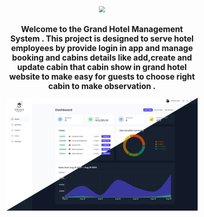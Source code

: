 <center><img src="/public/img/logo-dark.png" width="100"/></center>
<h2 style="text-align:center">Welcome to the Grand Hotel Management System . This project is designed to serve hotel employees by provide login in app and manage booking and cabins details like add,create and update cabin that cabin show in grand hotel website to make easy for guests to choose right cabin to make observation .
</h2>
<center><a href="https://grand-hotel-xi.vercel.app/"><img src="/public/img/Grand-Hotel .jpg"/></a></center>
<center></center>
